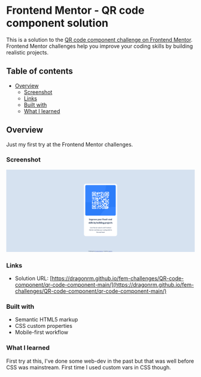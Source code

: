 # Frontend Mentor - QR code component solution

This is a solution to the [QR code component challenge on Frontend Mentor](https://www.frontendmentor.io/challenges/qr-code-component-iux_sIO_H). Frontend Mentor challenges help you improve your coding skills by building realistic projects. 

## Table of contents

- [Overview](#overview)
  - [Screenshot](#screenshot)
  - [Links](#links)
  - [Built with](#built-with)
  - [What I learned](#what-i-learned)



## Overview
Just my first try at the Frontend Mentor challenges.

### Screenshot

![](./screenshot.png)


### Links

- Solution URL: [https://dragonrm.github.io/fem-challenges/QR-code-component/qr-code-component-main/](https://dragonrm.github.io/fem-challenges/QR-code-component/qr-code-component-main/)



### Built with

- Semantic HTML5 markup
- CSS custom properties
- Mobile-first workflow


### What I learned

First try at this, I've done some web-dev in the past but that was well before CSS was mainstream. First time I used custom vars in CSS though.


